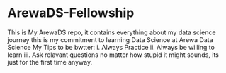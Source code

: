 # ArewaDS-Fellowship
This is My ArewaDS repo, it contains everything about my data science journey 
this is my commitment to learning Data Science at Arewa Data Science
My Tips to be bwtter:
i. Always Practice
ii. Always be willing to learn
iii. Ask relavant questions no matter how stupid it might sounds, its just for the first time anyway.